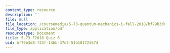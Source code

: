 ```yaml
---
content_type: resource
description: ''
file: null
file_location: /coursemedia/5-73-quantum-mechanics-i-fall-2018/bf79b3d8f23f14bb37d751b181723674_MIT5_73F18_quiz6.pdf
file_type: application/pdf
resourcetype: Document
title: 5.73 F2018 Quiz 6
uid: bf79b3d8-f23f-14bb-37d7-51b181723674
---
```

